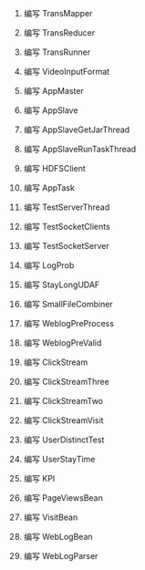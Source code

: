 1. 编写 TransMapper

2. 编写 TransReducer

3. 编写 TransRunner

4. 编写 VideoInputFormat


5. 编写 AppMaster

6. 编写 AppSlave

7. 编写 AppSlaveGetJarThread

8. 编写 AppSlaveRunTaskThread

9. 编写 HDFSClient

10. 编写 AppTask

11. 编写 TestServerThread

12. 编写 TestSocketClients

13. 编写 TestSocketServer


14. 编写 LogProb

15. 编写 StayLongUDAF

16. 编写 SmallFileCombiner

17. 编写 WeblogPreProcess

18. 编写 WeblogPreValid

19. 编写 ClickStream

20. 编写 ClickStreamThree

21. 编写 ClickStreamTwo

22. 编写 ClickStreamVisit

23. 编写 UserDistinctTest

24. 编写 UserStayTime

25. 编写 KPI

26. 编写 PageViewsBean

27. 编写 VisitBean

28. 编写 WebLogBean

29. 编写 WebLogParser